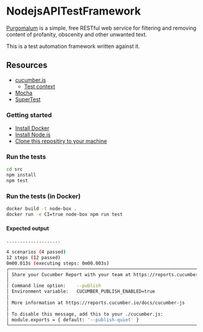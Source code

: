 # NodejsAPITestFramework

[Purgomalum](https://www.purgomalum.com/) is a simple, free RESTful web service for filtering and removing content of profanity, obscenity and other unwanted text.

This is a test automation framework written against it.

## Resources

- [cucumber.js](https://github.com/cucumber/cucumber-js)
  - [Test context](https://github.com/cucumber/cucumber-js/blob/master/docs/support_files/world.md)
- [Mocha](https://mochajs.org/)
- [SuperTest](https://github.com/visionmedia/supertest)

### Getting started

- [Install Docker](https://www.docker.com/products/docker-desktop)
- [Install Node.js](https://nodejs.org/en/)
- [Clone this repositiry to your machine](https://docs.github.com/en/github/creating-cloning-and-archiving-repositories/cloning-a-repository)

### Run the tests

```bash
cd src
npm install
npm test
```

### Run the tests (in Docker)

```bash
docker build -t node-box .
docker run -e CI=true node-box npm run test
```

#### Expected output

```bash
....................

4 scenarios (4 passed)
12 steps (12 passed)
0m00.013s (executing steps: 0m00.003s)
┌──────────────────────────────────────────────────────────────────────────┐
│ Share your Cucumber Report with your team at https://reports.cucumber.io │
│                                                                          │
│ Command line option:    --publish                                        │
│ Environment variable:   CUCUMBER_PUBLISH_ENABLED=true                    │
│                                                                          │
│ More information at https://reports.cucumber.io/docs/cucumber-js         │
│                                                                          │
│ To disable this message, add this to your ./cucumber.js:                 │
│ module.exports = { default: '--publish-quiet' }                          │
└──────────────────────────────────────────────────────────────────────────┘
```
